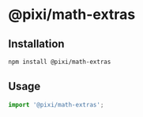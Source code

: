 # @pixi/math-extras

## Installation

```bash
npm install @pixi/math-extras
```

## Usage

```js
import '@pixi/math-extras';
```